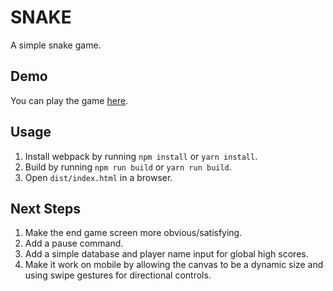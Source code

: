# SNAKE

A simple snake game.

## Demo

You can play the game [here](https://snake.albenesi.us).

## Usage

1. Install webpack by running `npm install` or `yarn install`.
2. Build by running `npm run build` or `yarn run build`.
3. Open `dist/index.html` in a browser.

## Next Steps

1. Make the end game screen more obvious/satisfying.
2. Add a pause command.
3. Add a simple database and player name input for global high scores.
4. Make it work on mobile by allowing the canvas to be a dynamic size and using swipe gestures for directional controls.
